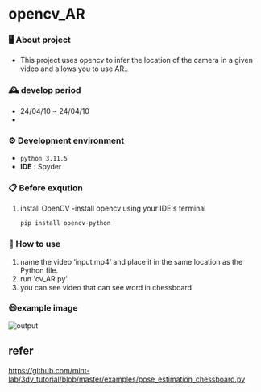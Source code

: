 # opencv_AR


### 🖥 About project
- This project uses opencv to infer the location of the camera in a given video and allows you to use AR..

### 🕰 ️develop period
- 24/04/10   ~   24/04/10
- 
### ⚙️ Development environment
- `python 3.11.5`
- **IDE** : Spyder

### 📋 Before exqution
 1. install OpenCV
-install opencv using your IDE's terminal
    ```python
    pip install opencv-python
    ```


### 📌 How to use

1. name the video ‘input.mp4’ and place it in the same location as the Python file.
2. run 'cv_AR.py'
3. you can see video that can see word in chessboard


### 😄example image 

 ![output](https://github.com/ywoolee/opencv_AR/assets/68912105/25f29f81-93e9-4600-9a80-8a6466364835)


## refer
https://github.com/mint-lab/3dv_tutorial/blob/master/examples/pose_estimation_chessboard.py

